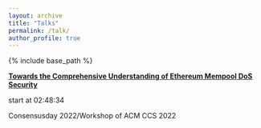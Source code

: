 ```yaml
---
layout: archive
title: "Talks"
permalink: /talk/
author_profile: true
---
```


{% include base_path %}





**[Towards the Comprehensive Understanding of Ethereum Mempool DoS Security]([https://yibo-wang.com](https://acm-org.zoom.us/rec/play/TcKZiMKbA6PIwPNkfafmirn91gtz-AEVEKMfxtgJEt0Hdei54_GsrL5dgbyxyT3Hn1CQbZsIyxbgcM5X._u92lHKHtSSDo-yb?continueMode=true&_x_zm_rtaid=uy5zMdG-QBu_J-8jwt-ydA.1668308780361.acea77ba1564880806625bad237bf751&_x_zm_rhtaid=108))**

start at 02:48:34

Consensusday 2022/Workshop of ACM CCS 2022

